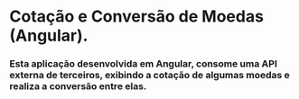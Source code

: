 # Cotação e Conversão de Moedas (Angular).

### Esta aplicação desenvolvida em Angular, consome uma API externa de terceiros, exibindo a cotação de algumas moedas e realiza a conversão entre elas.

